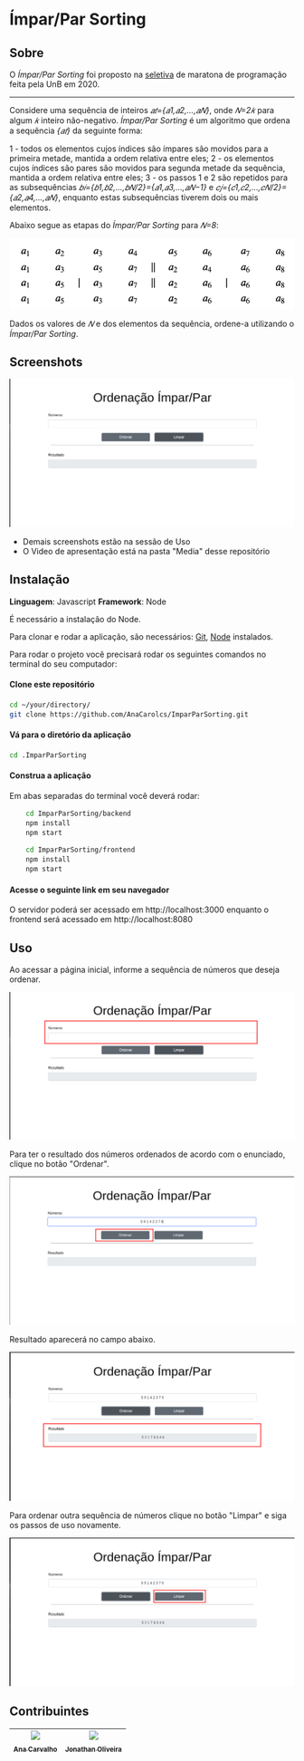 
# Ímpar/Par Sorting

## Sobre 

O _Ímpar/Par Sorting_ foi proposto na [seletiva](https://codeforces.com/group/btcK4I5D5f/contest/295070/problem/I) de maratona de programação feita pela UnB em 2020. 

___

Considere uma sequência de inteiros _𝑎𝑡={𝑎1,𝑎2,…,𝑎𝑁}_, onde _𝑁=2𝑘_ para algum _𝑘_ inteiro não-negativo. _Ímpar/Par Sorting_ é um algoritmo que ordena a sequência _{𝑎𝑡}_ da seguinte forma:

1 - todos os elementos cujos índices são ímpares são movidos para a primeira metade, mantida a ordem relativa entre eles;
2 - os elementos cujos índices são pares são movidos para segunda metade da sequência, mantida a ordem relativa entre eles;
3 - os passos 1 e 2 são repetidos para as subsequências _𝑏𝑖={𝑏1,𝑏2,…,𝑏𝑁/2}={𝑎1,𝑎3,…,𝑎𝑁−1}_ e _𝑐𝑗={𝑐1,𝑐2,…,𝑐𝑁/2}={𝑎2,𝑎4,…,𝑎𝑁}_, enquanto estas subsequências tiverem dois ou mais elementos.

Abaixo segue as etapas do _Ímpar/Par Sorting_ para _𝑁=8_:

<p align="center">
<img src="./Media/exemplo.png">
</p>

Dados os valores de _𝑁_ e dos elementos da sequência, ordene-a utilizando o _Ímpar/Par Sorting_.

## Screenshots

<p align="center">
<img src="./Media/screenshot_0.png">
</p>

- Demais screenshots estão na sessão de Uso
- O Video de apresentação está na pasta "Media" desse repositório

## Instalação 

**Linguagem**: Javascript
**Framework**: Node

É necessário a instalação do Node.

Para clonar e rodar a aplicação, são necessários: [Git](https://git-scm.com), [Node](https://nodejs.org/pt-br/) instalados.

Para rodar o projeto você precisará rodar os seguintes comandos no terminal do seu computador:

#### Clone este repositório
```bash
cd ~/your/directory/
git clone https://github.com/AnaCarolcs/ImparParSorting.git
````

#### Vá para o diretório da aplicação
```bash
cd .ImparParSorting
````

#### Construa a aplicação

Em abas separadas do terminal você deverá rodar:

``` bash
    cd ImparParSorting/backend 
    npm install
    npm start
```

``` bash
    cd ImparParSorting/frontend
    npm install
    npm start
```

#### Acesse o seguinte link em seu navegador

O servidor poderá ser acessado em http://localhost:3000 enquanto o frontend será acessado em http://localhost:8080

## Uso 

Ao acessar a página inicial, informe a sequência de números que deseja ordenar.

<p align="center">
<img src="./Media/screenshot_1.png">
</p>

Para ter o resultado dos números ordenados de acordo com o enunciado, clique no botão "Ordenar".

<p align="center">
<img src="./Media/screenshot_2.png">
</p>

Resultado aparecerá no campo abaixo.

<p align="center">
<img src="./Media/screenshot_3.png">
</p>

Para ordenar outra sequência de números clique no botão "Limpar" e siga os passos de uso novamente.

<p align="center">
<img src="./Media/screenshot_4.png">
</p>


## Contribuintes 

[<img src="https://avatars2.githubusercontent.com/u/9967427?s=400&u=1d2d6cb30ebe846fe9a275e5be16c1ee8cbc07c8&v=4" width=115 > <br> <sub> Ana Carvalho </sub>](https://github.com/anacarolcs)|[<img src="https://avatars1.githubusercontent.com/u/50152184?s=460&u=9ca6d8aed6e77621e231c799a7c4d596c3565cd7&v=4" width=115 > <br> <sub> Jonathan Oliveira </sub>](https://github.com/Jonathan-Oliveira) |
| :---: | :---: |
